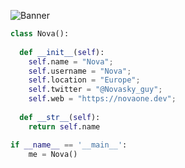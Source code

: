 ![Banner](https://user-images.githubusercontent.com/91095629/195866103-f805bd23-92ec-47c0-9296-9239e0a287e9.jpg)


```python
class Nova():
    
  def __init__(self):
    self.name = "Nova";
    self.username = "Nova";
    self.location = "Europe";
    self.twitter = "@Novasky_guy";
    self.web = "https://novaone.dev";
  
  def __str__(self):
    return self.name

if __name__ == '__main__':
    me = Nova()
```
